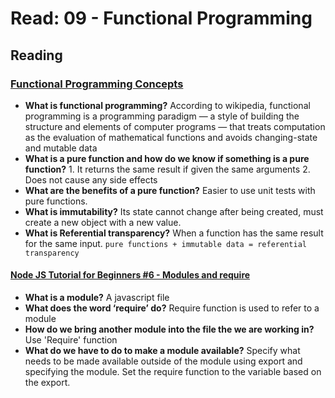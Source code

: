 # Read: 09 - Functional Programming

## Reading

### [Functional Programming Concepts](https://medium.com/the-renaissance-developer/concepts-of-functional-programming-in-javascript-6bc84220d2aa)

- **What is functional programming?** According to wikipedia, functional programming is a programming paradigm — a style of building the structure and elements of computer programs — that treats computation as the evaluation of mathematical functions and avoids changing-state and mutable data
- **What is a pure function and how do we know if something is a pure function?** 1. It returns the same result if given the same arguments 2. Does not cause any side effects
- **What are the benefits of a pure function?** Easier to use unit tests with pure functions.
- **What is immutability?** Its state cannot change after being created, must create a new object with a new value.
- **What is Referential transparency?** When a function has the same result for the same input. `pure functions + immutable data = referential transparency`

#### [Node JS Tutorial for Beginners #6 - Modules and require](https://www.youtube.com/watch?v=xHLd36QoS4k)

- **What is a module?** A javascript file
- **What does the word ‘require’ do?** Require function is used to refer to a module
- **How do we bring another module into the file the we are working in?** Use 'Require' function
- **What do we have to do to make a module available?** Specify what needs to be made available outside of the module using export and specifying the module. Set the require function to the variable based on the export.
